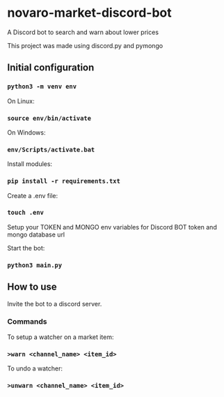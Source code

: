 # novaro-market-discord-bot
A Discord bot to search and warn about lower prices

This project was made using discord.py and pymongo

## Initial configuration

### `python3 -m venv env`

On Linux:
### `source env/bin/activate`

On Windows:
### `env/Scripts/activate.bat`

Install modules:
### `pip install -r requirements.txt`

Create a .env file:
### `touch .env`

Setup your TOKEN and MONGO env variables for Discord BOT token and mongo database url

Start the bot:
### `python3 main.py`


## How to use

Invite the bot to a discord server.

### Commands

To setup a watcher on a market item:
### `>warn <channel_name> <item_id>`

To undo a watcher:
### `>unwarn <channel_name> <item_id>`
